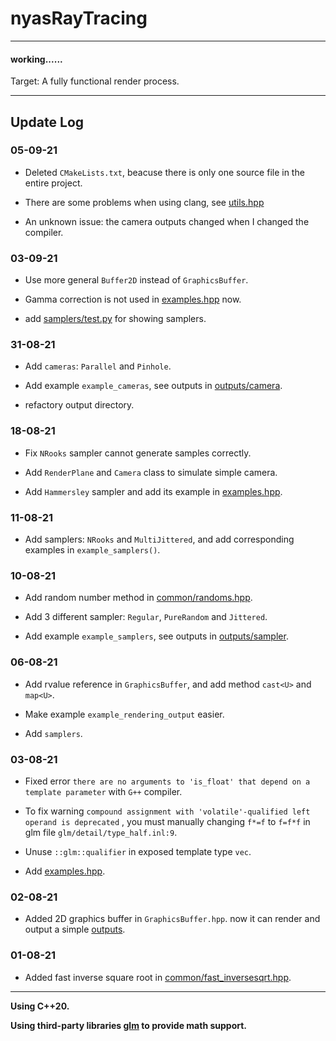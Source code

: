 # nyasRayTracing

---

#### working......

Target: A fully functional render process.

---

## Update Log

### 05-09-21

+ Deleted `CMakeLists.txt`, beacuse there is only one source file in the entire project.

+ There are some problems when using clang, see [utils.hpp](https://github.com/nyasyamorina/nyasRayTracing/blob/master/utils.hpp)

+ An unknown issue: the camera outputs changed when I changed the compiler.

### 03-09-21

+ Use more general `Buffer2D` instead of `GraphicsBuffer`.

+ Gamma correction is not used in [examples.hpp](https://github.com/nyasyamorina/nyasRayTracing/blob/master/examples.hpp) now.

+ add [samplers/test.py](https://github.com/nyasyamorina/nyasRayTracing/blob/master/samplers/test.py) for showing samplers.

### 31-08-21

+ Add `cameras`: `Parallel` and `Pinhole`.

+ Add example `example_cameras`, see outputs in [outputs/camera](https://github.com/nyasyamorina/nyasRayTracing/tree/master/outputs/camera).

+ refactory output directory.

### 18-08-21

+ Fix `NRooks` sampler cannot generate samples correctly.

+ Add `RenderPlane` and `Camera` class to simulate simple camera.

+ Add `Hammersley` sampler and add its example in [examples.hpp](https://github.com/nyasyamorina/nyasRayTracing/blob/master/examples.hpp).

### 11-08-21

+ Add samplers: `NRooks` and `MultiJittered`, and add corresponding examples in `example_samplers()`.

### 10-08-21

+ Add random number method in [common/randoms.hpp](https://github.com/nyasyamorina/nyasRayTracing/blob/master/common/randoms.hpp).

+ Add 3 different sampler: `Regular`, `PureRandom` and `Jittered`.

+ Add example `example_samplers`, see outputs in [outputs/sampler](https://github.com/nyasyamorina/nyasRayTracing/tree/master/outputs/sampler).

### 06-08-21

+ Add rvalue reference in `GraphicsBuffer`, and add method `cast<U>` and `map<U>`.

+ Make example `example_rendering_output` easier.

+ Add `samplers`.

### 03-08-21

+ Fixed error `there are no arguments to 'is_float' that depend on a template parameter` with `G++` compiler.

+ To fix warning `compound assignment with 'volatile'-qualified left operand is deprecated`
, you must manually changing `f*=f` to `f=f*f` in glm file `glm/detail/type_half.inl:9`.

+ Unuse `::glm::qualifier` in exposed template type `vec`.

+ Add [examples.hpp](https://github.com/nyasyamorina/nyasRayTracing/blob/master/examples.hpp).

### 02-08-21

+ Added 2D graphics buffer in `GraphicsBuffer.hpp`. now it can render and output a simple [outputs](https://github.com/nyasyamorina/nyasRayTracing/tree/master/outputs).

### 01-08-21

+ Added fast inverse square root in [common/fast_inversesqrt.hpp](https://github.com/nyasyamorina/nyasRayTracing/blob/master/common/fast_inversesqrt.hpp).

---

**Using C++20.**

**Using third-party libraries [glm](https://github.com/g-truc/glm) to provide math support.**
